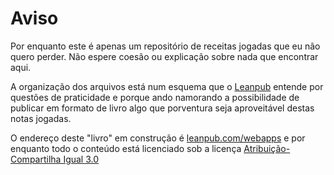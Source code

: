 # Aviso

Por enquanto este é apenas um repositório de receitas jogadas
que eu não quero perder. Não espere coesão ou explicação sobre
nada que encontrar aqui.

A organização dos arquivos está num esquema que o [Leanpub][1]
entende por questões de praticidade e porque ando namorando
a possibilidade de publicar em formato de livro algo que
porventura seja aproveitável destas notas jogadas.

O endereço deste "livro" em construção é [leanpub.com/webapps][2]
e por enquanto todo o conteúdo está licenciado sob a licença  [Atribuição-Compartilha Igual 3.0][3]

[1]: https://leanpub.com
[2]: https://leanpub.com/webapps
[3]: https://creativecommons.org/licenses/by-sa/3.0/br/
